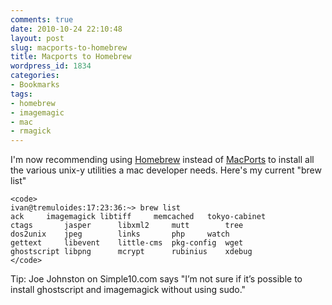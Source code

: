 ```yaml
---
comments: true
date: 2010-10-24 22:10:48
layout: post
slug: macports-to-homebrew
title: Macports to Homebrew
wordpress_id: 1834
categories:
- Bookmarks
tags:
- homebrew
- imagemagic
- mac
- rmagick
---
```


I'm now recommending using [Homebrew](https://github.com/mxcl/homebrew) instead of [MacPorts](http://www.macports.org/) to install all the various unix-y utilities a mac developer needs. Here's my current "brew list"

    
    <code>
    ivan@tremuloides:17:23:36:~> brew list
    ack		imagemagick	libtiff		memcached	tokyo-cabinet
    ctags		jasper		libxml2		mutt		tree
    dos2unix	jpeg		links		php		watch
    gettext		libevent	little-cms	pkg-config	wget
    ghostscript	libpng		mcrypt		rubinius	xdebug
    </code>




Tip: Joe Johnston on Simple10.com says "I’m not sure if it’s possible to install ghostscript and imagemagick without using sudo."
